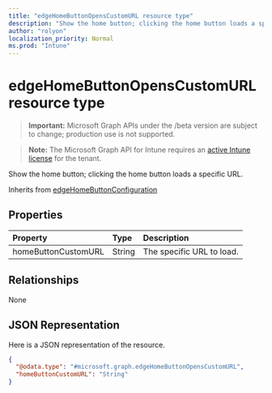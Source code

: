 ```yaml
---
title: "edgeHomeButtonOpensCustomURL resource type"
description: "Show the home button; clicking the home button loads a specific URL."
author: "rolyon"
localization_priority: Normal
ms.prod: "Intune"
---
```


# edgeHomeButtonOpensCustomURL resource type

> **Important:** Microsoft Graph APIs under the /beta version are subject to change; production use is not supported.

> **Note:** The Microsoft Graph API for Intune requires an [active Intune license](https://go.microsoft.com/fwlink/?linkid=839381) for the tenant.

Show the home button; clicking the home button loads a specific URL.


Inherits from [edgeHomeButtonConfiguration](../resources/intune-deviceconfig-edgehomebuttonconfiguration.md)

## Properties
|Property|Type|Description|
|:---|:---|:---|
|homeButtonCustomURL|String|The specific URL to load.|

## Relationships
None

## JSON Representation
Here is a JSON representation of the resource.
<!-- {
  "blockType": "resource",
  "@odata.type": "microsoft.graph.edgeHomeButtonOpensCustomURL"
}
-->
``` json
{
  "@odata.type": "#microsoft.graph.edgeHomeButtonOpensCustomURL",
  "homeButtonCustomURL": "String"
}
```




